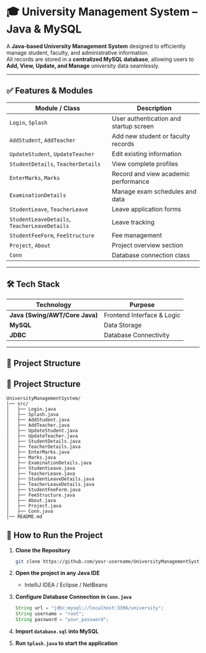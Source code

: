 # 🎓 University Management System – Java & MySQL

A **Java-based University Management System** designed to efficiently manage student, faculty, and administrative information.  
All records are stored in a **centralized MySQL database**, allowing users to **Add, View, Update, and Manage** university data seamlessly.

---

## ✅ Features & Modules

| Module / Class                | Description |
|------------------------------|-------------|
| `Login`, `Splash`            | User authentication and startup screen |
| `AddStudent`, `AddTeacher`   | Add new student or faculty records |
| `UpdateStudent`, `UpdateTeacher` | Edit existing information |
| `StudentDetails`, `TeacherDetails` | View complete profiles |
| `EnterMarks`, `Marks`        | Record and view academic performance |
| `ExaminationDetails`         | Manage exam schedules and data |
| `StudentLeave`, `TeacherLeave` | Leave application forms |
| `StudentLeaveDetails`, `TeacherLeaveDetails` | Leave tracking |
| `StudentFeeForm`, `FeeStructure` | Fee management |
| `Project`, `About`           | Project overview section |
| `Conn`                       | Database connection class |

---

## 🛠 Tech Stack

| Technology | Purpose |
|------------|---------|
| **Java (Swing/AWT/Core Java)** | Frontend Interface & Logic |
| **MySQL** | Data Storage |
| **JDBC** | Database Connectivity |

---

## 📂 Project Structure

## 📂 Project Structure

```
UniversityManagementSystem/
│── src/
│   ├── Login.java
│   ├── Splash.java
│   ├── AddStudent.java
│   ├── AddTeacher.java
│   ├── UpdateStudent.java
│   ├── UpdateTeacher.java
│   ├── StudentDetails.java
│   ├── TeacherDetails.java
│   ├── EnterMarks.java
│   ├── Marks.java
│   ├── ExaminationDetails.java
│   ├── StudentLeave.java
│   ├── TeacherLeave.java
│   ├── StudentLeaveDetails.java
│   ├── TeacherLeaveDetails.java
│   ├── StudentFeeForm.java
│   ├── FeeStructure.java
│   ├── About.java
│   ├── Project.java
│   ├── Conn.java
│── README.md
```
## 🚀 How to Run the Project

1. **Clone the Repository**
   ```bash
   git clone https://github.com/your-username/UniversityManagementSystem.git
   ```
2. **Open the project in any Java IDE**
   - IntelliJ IDEA / Eclipse / NetBeans
3. **Configure Database Connection in `Conn.java`**
   ```java
   String url = "jdbc:mysql://localhost:3306/university";
   String username = "root";
   String password = "your_password";
   ```
4. **Import `database.sql` into MySQL**

5. **Run `Splash.java` to start the application**
